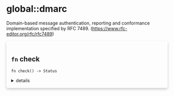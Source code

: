 # global::dmarc

Domain-based message authentication, reporting and conformance implementation
specified by RFC 7489. (<https://www.rfc-editor.org/rfc/rfc7489>)


<div markdown="span" style='box-shadow: 0 4px 8px 0 rgba(0,0,0,0.2); padding: 15px; border-radius: 5px;'>

<h2 class="func-name"> <code>fn</code> check </h2>

```rust,ignore
fn check() -> Status
```

<details>
<summary markdown="span"> details </summary>

Apply the DMARC policy to the mail.

# Effective smtp stage

`preq` and onwards.

# Example

```ignore
#{
  preq: [
    rule "check dmarc" || { dmarc::check() },
  ]
}
```
</details>

</div>
</br>
